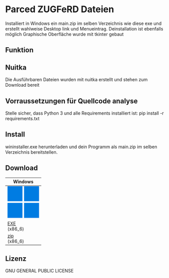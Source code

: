 # Parced ZUGFeRD Dateien
Installiert in Windows ein main.zip im selben Verzeichnis wie diese exe und erstellt wahlweise Desktop link und Menueintrag.
Deinstallation ist ebenfalls möglich
Graphische Oberfläche wurde mit tkinter gebaut

## Funktion

## Nuitka
Die Ausführbaren Dateien wurden mit nuitka erstellt und stehen zum Download bereit

## Vorraussetzungen für Quellcode analyse
Stelle sicher, dass Python 3 und alle Requirements installiert ist:
pip install -r requirements.txt

## Install
wininstaller.exe herunterladen und dein Programm als main.zip im selben Verzeichnis bereitstellen.


## Download

| Windows                                                                                                                                  |
|------------------------------------------------------------------------------------------------------------------------------------------|
| <img src="./logos/windows.png" width="100" alt="Windows">                                                                                |
| [EXE](https://github.com/rootloewe/wininstaller/releases/download/2.5.4/wininstaller.exe)<br>(x86_6)                                     |
| [zip](https://github.com/rootloewe/wininstaller/releases/download/2.5.4/wininstaller.zip)<br>(x86_6)                                     |


## Lizenz
GNU GENERAL PUBLIC LICENSE

